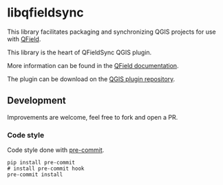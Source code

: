 # libqfieldsync

This library facilitates packaging and synchronizing QGIS projects for use with [QField](http://www.qfield.org).

This library is the heart of QFieldSync QGIS plugin.

More information can be found in the [QField documentation](http://www.qfield.org/docs/qfieldsync/index.html).

The plugin can be download on the [QGIS plugin repository](https://plugins.qgis.org/plugins/qfieldsync/).


## Development

Improvements are welcome, feel free to fork and open a PR.

### Code style

Code style done with [pre-commit](https://pre-commit.com).

```
pip install pre-commit
# install pre-commit hook
pre-commit install
```
